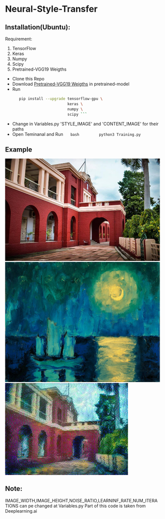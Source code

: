 # Neural-Style-Transfer


## Installation(Ubuntu):
 Requirement:
 1. TensorFlow
 2. Keras
 3. Numpy
 4. Scipy
 5. Pretrained-VGG19 Weigths
 
 * Clone this Repo
 * Download [Pretrained-VGG19 Weigths](http://www.vlfeat.org/matconvnet/models/imagenet-vgg-verydeep-19.mat) in pretrained-model
 * Run
      ```bash
         pip install --upgrade tensorflow-gpu \
                               keras \
                               numpy \
                               scipy ```
 * Change in Variables.py 'STYLE_IMAGE' and 'CONTENT_IMAGE' for their paths 
 * Open Teminanal and Run
       ```bash
         python3 Training.py```
## Example
![alt text](./output/c1.jpg "Content Image")
![alt text](./output/s.jpg "Style Image")
![alt text](./output/generated_image.jpg "Generated Image")

## Note:
   IMAGE_WIDTH,IMAGE_HEIGHT,NOISE_RATIO,LEARNINF_RATE,NUM_ITERATIONS can pe changed at Variables.py
   Part of this code is taken from Deeplearning.ai
